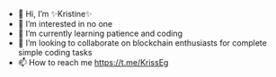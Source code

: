 - 👋 Hi, I’m ✨Kristine✨
- 👀 I’m interested in no one
- 🌱 I’m currently learning patience and coding
- 💞️ I’m looking to collaborate on blockchain enthusiasts for complete simple coding tasks
- 📫 How to reach me https://t.me/KrissEg

<!---

           ,/
         ./(\
  -`___-'  |`
  ''-(  -`--)
      7/`
      \\ 
--->
